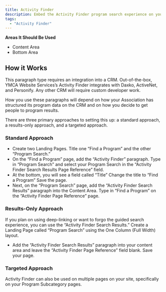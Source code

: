 ```yaml
---
title: Activity Finder
description: Embed the Activity Finder program search experience on your website, which helps users pre-filter the activities they want to search for.
tags:
  - "Activity Finder"
---
```


**Areas It Should Be Used**

* Content Area
* Bottom Area

## How it Works

This paragraph type requires an integration into a CRM. Out-of-the-box, YMCA Website Services’s Activity Finder integrates with Daxko, ActiveNet, and Personify. Any other CRM will require custom developer work.

How you use these paragraphs will depend on how your Association has structured its program data on the CRM and on how you decide to get people to program results.

There are three primary approaches to setting this up: a standard approach, a results-only approach, and a targeted approach.

### Standard Approach

* Create two Landing Pages. Title one “Find a Program” and the other “Program Search.”
* On the “Find a Program” page, add the “Activity Finder” paragraph. Type in “Program Search” and select your Program Search in the “Activity Finder Search Results Page Reference” field.
* At the bottom, you will see a field called “Title” Change the title to “Find a Program” Save the page.
* Next, on the “Program Search” page, add the “Activity Finder Search Results” paragraph into the Content Area. Type in “Find a Program” on the “Activity Finder Page Reference” page.

### Results-Only Approach

If you plan on using deep-linking or want to forgo the guided search experience, you can use the “Activity Finder Search Results.” Create a Landing Page called “Program Search” using the One Column (Full Width) layout.

* Add the “Activity Finder Search Results” paragraph into your content area and leave the “Activity Finder Page Reference” field blank. Save your page.

### Targeted Approach

Activity Finder can also be used on multiple pages on your site, specifically on your Program Subcategory pages.
